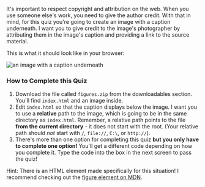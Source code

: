 It's important to respect copyright and attribution on the web. When you use someone else's work, you need to give the author credit. With that in mind, for this quiz you're going to create an image with a caption underneath. I want you to give credit to the image's photographer by attributing them in the image's caption and providing a link to the source material.

This is what it should look like in your browser:

![an image with a caption underneath](//lh3.googleusercontent.com/HffH115RhYvKQqtGtlyJdpwmAGShI-TjpMx4WT2trGtBYVUXKe00E69K7Cg7TBX4QeW_eTy1QgBjwQLSiV4=s600)

### How to Complete this Quiz

1. Download the file called `figures.zip` from the downloadables section. You'll find `index.html` and an image inside.
2. Edit `index.html` so that the caption displays below the image. I want you to use a **relative** path to the image, which is going to be in the same directory as `index.html`. Remember, a relative path points to the file **from the current directory** - it does not start with the root. (Your relative path should *not* start with `/`, `file://`, `C:\`, or `http://`).
3. There's more than one option for completing this quiz **but you only have to complete one option!** You'll get a different code depending on how you complete it. Type the code into the box in the next screen to pass the quiz!

Hint: There is an HTML element made specifically for this situation! I recommend checking out the [figure element on MDN](https://developer.mozilla.org/en-US/docs/Web/HTML/Element/figure).